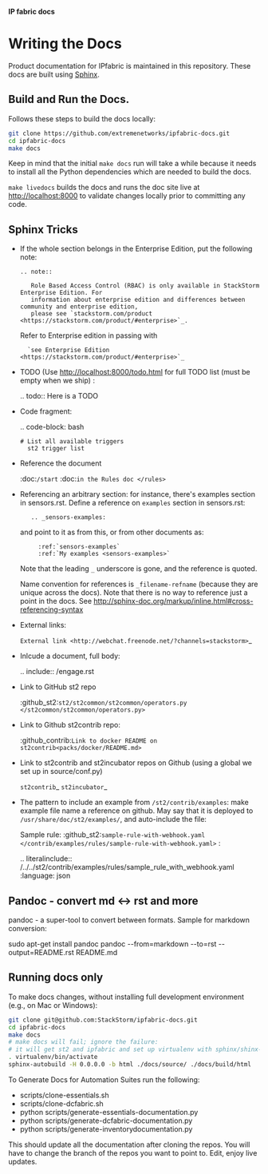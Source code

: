 **IP fabric docs**

# Writing the Docs

Product documentation for IPfabric is maintained in this repository. These docs are built using
[Sphinx](http://www.sphinx-doc.org/en/stable/).

## Build and Run the Docs.

Follows these steps to build the docs locally:

```bash
git clone https://github.com/extremenetworks/ipfabric-docs.git
cd ipfabric-docs
make docs
```

Keep in mind that the initial ``make docs`` run will take a while because it needs to install
all the Python dependencies which are needed to build the docs.

`make livedocs` builds the docs and runs the doc site live at [http://localhost:8000](http://localhost:8000) to
validate changes locally prior to committing any code.

## Sphinx Tricks

* If the whole section belongs in the Enterprise Edition, put the following note:
    ```
    .. note::

       Role Based Access Control (RBAC) is only available in StackStorm Enterprise Edition. For
       information about enterprise edition and differences between community and enterprise edition,
       please see `stackstorm.com/product <https://stackstorm.com/product/#enterprise>`_.
    ```
    Refer to Enterprise edition in passing with

        `see Enterprise Edition <https://stackstorm.com/product/#enterprise>`_

* TODO (Use [http://localhost:8000/todo.html](http://localhost:8000/todo.html) for full TODO list (must be empty when we ship)
:

    .. todo:: Here is a TODO

* Code fragment:

    .. code-block: bash

      # List all available triggers
        st2 trigger list

* Reference the document

    :doc:`/start`
    :doc:`in the Rules doc </rules>`

* Referencing an arbitrary section: for instance, there's examples section in sensors.rst. Define a reference on `examples` section in sensors.rst:

         .. _sensors-examples:

    and point to it as from this, or from other documents as:

           :ref:`sensors-examples`
           :ref:`My examples <sensors-examples>`

    Note that the leading `_` underscore is gone, and the reference is quoted.

    Name convention for references is `_filename-refname` (because they are unique across the docs).  Note that there is no way to reference just a point in the docs. See http://sphinx-doc.org/markup/inline.html#cross-referencing-syntax

* External links:

    `External link <http://webchat.freenode.net/?channels=stackstorm>`_

* Inlcude a document, full body:

    .. include:: /engage.rst

* Link to GitHub st2 repo

    :github_st2:`st2/st2common/st2common/operators.py </st2common/st2common/operators.py>`

* Link  to Github st2contrib repo:

    :github_contrib:`Link to docker README on st2contrib<packs/docker/README.md>`

* Link to st2contrib and st2incubator repos on Github (using a global we set up in source/conf.py)

    `st2contrib`_
    `st2incubator`_

* The pattern to include an example from `/st2/contrib/examples`: make example file name a reference on github. May say that it is deployed to `/usr/share/doc/st2/examples/`, and auto-include the file:

    Sample rule: :github_st2:`sample-rule-with-webhook.yaml
    </contrib/examples/rules/sample-rule-with-webhook.yaml>` :

    .. literalinclude:: /../../st2/contrib/examples/rules/sample_rule_with_webhook.yaml
        :language: json


## Pandoc - convert md <-> rst and more

pandoc - a super-tool to convert between formats. Sample for markdown conversion:

  sudo apt-get install pandoc
  pandoc --from=markdown --to=rst --output=README.rst README.md

## Running docs only

To make docs changes, without installing full development environment (e.g., on Mac or Windows):

```bash
git clone git@github.com:StackStorm/ipfabric-docs.git
cd ipfabric-docs
make docs
# make docs will fail; ignore the failure:
# it will get st2 and ipfabric and set up virtualenv with sphinx/shinx-autobuild
. virtualenv/bin/activate
sphinx-autobuild -H 0.0.0.0 -b html ./docs/source/ ./docs/build/html
```

To Generate Docs for Automation Suites run the following: 
* scripts/clone-essentials.sh
* scripts/clone-dcfabric.sh
* python scripts/generate-essentials-documentation.py
* python scripts/generate-dcfabric-documentation.py
* python scripts/generate-inventorydocumentation.py

This should update all the documentation after cloning the repos. You will have to change the branch of the repos you want to point to.
Edit, enjoy live updates.
